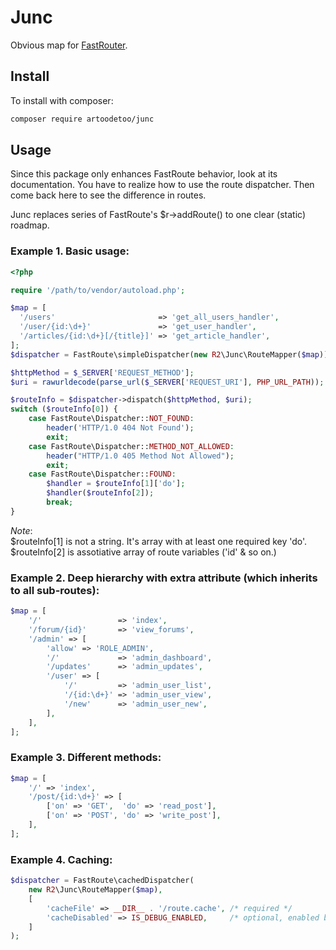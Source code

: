 Junc
====

Obvious map for [FastRouter](https://github.com/nikic/FastRoute/).

Install
-------

To install with composer:

```sh
composer require artoodetoo/junc
```

Usage
-----

Since this package only enhances FastRoute behavior, look at its documentation.
You have to realize how to use the route dispatcher.
Then come back here to see the difference in routes.

Junc replaces series of FastRoute's $r->addRoute() to one clear (static) roadmap.

### Example 1. Basic usage:

```php
<?php

require '/path/to/vendor/autoload.php';

$map = [
  '/users'                       => 'get_all_users_handler',
  '/user/{id:\d+}'               => 'get_user_handler',
  '/articles/{id:\d+}[/{title}]' => 'get_article_handler',
];
$dispatcher = FastRoute\simpleDispatcher(new R2\Junc\RouteMapper($map));

$httpMethod = $_SERVER['REQUEST_METHOD'];
$uri = rawurldecode(parse_url($_SERVER['REQUEST_URI'], PHP_URL_PATH));

$routeInfo = $dispatcher->dispatch($httpMethod, $uri);
switch ($routeInfo[0]) {
    case FastRoute\Dispatcher::NOT_FOUND:
        header('HTTP/1.0 404 Not Found');
        exit;
    case FastRoute\Dispatcher::METHOD_NOT_ALLOWED:
        header("HTTP/1.0 405 Method Not Allowed");
        exit;
    case FastRoute\Dispatcher::FOUND:
        $handler = $routeInfo[1]['do'];
        $handler($routeInfo[2]);
        break;
}
```
*Note*:  
$routeInfo[1] is not a string. It's array with at least one required key 'do'.  
$routeInfo[2] is assotiative array of route variables ('id' & so on.)

### Example 2. Deep hierarchy with extra attribute (which inherits to all sub-routes):

```php
$map = [
    '/'                 => 'index',
    '/forum/{id}'       => 'view_forums', 
    '/admin' => [
        'allow' => 'ROLE_ADMIN',
        '/'             => 'admin_dashboard',
        '/updates'      => 'admin_updates',
        '/user' => [
            '/'         => 'admin_user_list',
            '/{id:\d+}' => 'admin_user_view',
            '/new'      => 'admin_user_new',
        ],
    ],
];
```

### Example 3. Different methods:

```php
$map = [
    '/' => 'index',
    '/post/{id:\d+}' => [
        ['on' => 'GET',  'do' => 'read_post'], 
        ['on' => 'POST', 'do' => 'write_post'], 
    ],
];
```

### Example 4. Caching:

```php
$dispatcher = FastRoute\cachedDispatcher(
    new R2\Junc\RouteMapper($map), 
    [
        'cacheFile' => __DIR__ . '/route.cache', /* required */
        'cacheDisabled' => IS_DEBUG_ENABLED,     /* optional, enabled by default */
    ]
);
```
